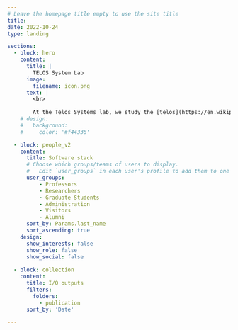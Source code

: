 ```yaml
---
# Leave the homepage title empty to use the site title
title:
date: 2022-10-24
type: landing

sections:
  - block: hero
    content:
      title: |
        TELOS System Lab
      image:
        filename: icon.png
      text: |
        <br>
        
        At the Telos Systems lab, we study the [telos](https://en.wikipedia.org/wiki/Telos) of computer systems. Our goal is to produce **T**op-notch, **E**verlasting, and **L**uminous research in **O**perating **S**ystems.
    # design:
    #   background:
    #     color: '#f44336'

  - block: people_v2
    content:
      title: Software stack
      # Choose which groups/teams of users to display.
      #   Edit `user_groups` in each user's profile to add them to one or more of these groups.
      user_groups:
          - Professors
          - Researchers
          - Graduate Students
          - Administration
          - Visitors
          - Alumni
      sort_by: Params.last_name
      sort_ascending: true
    design:
      show_interests: false
      show_role: false
      show_social: false
  
  - block: collection
    content:
      title: I/O outputs
      filters:
        folders:
          - publication
      sort_by: 'Date'

---
```

